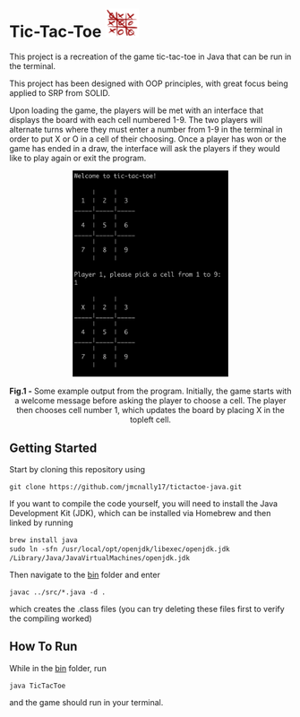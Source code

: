# Tic-Tac-Toe <img src="./images/tictactoe.png" width=60>

This project is a recreation of the game tic-tac-toe in Java that can be run in the terminal.

This project has been designed with OOP principles, with great focus being applied to SRP from SOLID.

Upon loading the game, the players will be met with an interface that displays the board with each cell numbered 1-9. The two players will alternate turns where they must enter a number from 1-9 in the terminal in order to put X or O in a cell of their choosing. Once a player has won or the game has ended in a draw, the interface will ask the players if they would like to play again or exit the program.

<p align="center">
  <img src="./images/tictactoe-output.png" width="55%">
</p>

<p align="center">
  <b>Fig.1 -</b> Some example output from the program. Initially, the game starts with a welcome message before asking the player to choose a cell. The player then chooses cell number 1, which updates the board by placing X in the topleft cell.
</p>

## Getting Started

Start by cloning this repository using

```
git clone https://github.com/jmcnally17/tictactoe-java.git
```

If you want to compile the code yourself, you will need to install the Java Development Kit (JDK), which can be installed via Homebrew and then linked by running

```
brew install java
sudo ln -sfn /usr/local/opt/openjdk/libexec/openjdk.jdk /Library/Java/JavaVirtualMachines/openjdk.jdk
```

Then navigate to the [bin](https://github.com/jmcnally17/tictactoe-java/tree/main/bin) folder and enter

```
javac ../src/*.java -d .
```

which creates the .class files (you can try deleting these files first to verify the compiling worked)

## How To Run

While in the [bin](https://github.com/jmcnally17/tictactoe-java/tree/main/bin) folder, run

```
java TicTacToe
```

and the game should run in your terminal.
